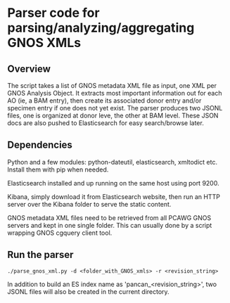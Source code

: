 # Parser code for parsing/analyzing/aggregating GNOS XMLs

## Overview

The script takes a list of GNOS metadata XML file as input, one XML per GNOS
Analysis Object. It extracts most important information out for each AO (ie, a
BAM entry), then create its associated donor entry and/or specimen entry if one
does not yet exist. The parser produces two JSONL files, one is organized at
donor leve, the other at BAM level. These JSON docs are also pushed to
Elasticsearch for easy search/browse later.

## Dependencies

Python and a few modules: python-dateutil, elasticsearch, xmltodict etc. Install
them with pip when needed.

Elasticsearch installed and up running on the same host using port 9200.

Kibana, simply download it from Elasticsearch website, then run an HTTP server
over the Kibana folder to serve the static content.

GNOS metadata XML files need to be retrieved from all PCAWG GNOS servers and
kept in one single folder. This can usually done by a script wrapping GNOS
cgquery client tool.

## Run the parser

```
./parse_gnos_xml.py -d <folder_with_GNOS_xmls> -r <revision_string>
```

In addition to build an ES index name as 'pancan_\<revision_string\>', two JSONL
files will also be created in the current directory.

